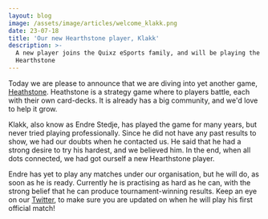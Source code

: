 ```yaml
---
layout: blog
image: /assets/image/articles/welcome_klakk.png
date: 23-07-18
title: 'Our new Hearthstone player, Klakk'
description: >-
  A new player joins the Quixz eSports family, and will be playing the game,
  Hearthstone
---
```

Today we are please to announce that we are diving into yet another game, [Heathstone](https://playhearthstone.com/en-us/). Heathstone is a strategy game where to players battle, each with their own card-decks. It is already has a big community, and we'd love to help it grow.



Klakk, also know as Endre Stedje, has played the game for many years, but never tried playing professionally. Since he did not have any past results to show, we had our doubts when he contacted us. He said that he had a strong desire to try his hardest, and we believed him. In the end, when all dots connected, we had got ourself a new Hearthstone player.



Endre has yet to play any matches under our organisation, but he will do, as soon as he is ready. Currently he is practising as hard as he can, with the strong belief that he can produce tournament-winning results. Keep an eye on our [Twitter](https://twitter.com/QuixzeSports), to make sure you are updated on when he will play his first official match!
